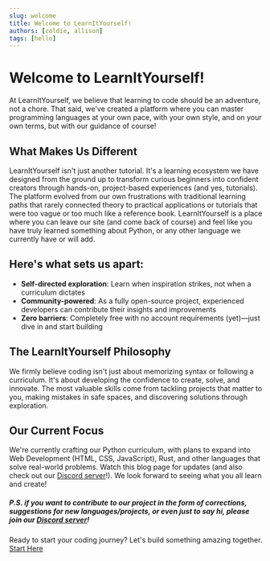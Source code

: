 ```yaml
---
slug: welcome
title: Welcome to LearnItYourself!
authors: [coldie, allison]
tags: [hello]
---
```


# Welcome to LearnItYourself!

At LearnItYourself, we believe that learning to code should be an adventure, not a chore. That said, we've created a platform where you can master programming languages at your own pace, with your own style, and on your own terms, but with our guidance of course!

<!-- truncate -->

## What Makes Us Different

LearnItYourself isn't just another tutorial. It's a learning ecosystem we have designed from the ground up to transform curious beginners into confident creators through hands-on, project-based experiences (and yes, tutorials). The platform evolved from our own frustrations with traditional learning paths that rarely connected theory to practical applications or tutorials that were too vague or too much like a reference book. LearnItYourself is a place where you can leave our site (and come back of course) and feel like you have truly learned something about Python, or any other language we currently have or will add.


## Here's what sets us apart:

- **Self-directed exploration**: Learn when inspiration strikes, not when a curriculum dictates
- **Community-powered**: As a fully open-source project, experienced developers can contribute their insights and improvements
- **Zero barriers**: Completely free with no account requirements (yet)—just dive in and start building

## The LearnItYourself Philosophy

We firmly believe coding isn't just about memorizing syntax or following a curriculum. It's about developing the confidence to create, solve, and innovate. The most valuable skills come from tackling projects that matter to you, making mistakes in safe spaces, and discovering solutions through exploration.


## Our Current Focus

We're currently crafting our Python curriculum, with plans to expand into Web Development (HTML, CSS, JavaScript), Rust, and other languages that solve real-world problems. Watch this blog page for updates (and also check out our [Discord server](https://discord.gg/gbFTKGhPA8)!). We look forward to seeing what you all learn and create!

##### P.S. if you want to contribute to our project in the form of corrections, suggestions for new languages/projects, or even just to say hi, please join our [Discord server](https://discord.gg/gbFTKGhPA8)!

Ready to start your coding journey? Let's build something amazing together. [Start Here](http://learnityourself.dev/docs/python/introduction)